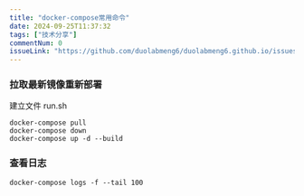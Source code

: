 ```yaml
---
title: "docker-compose常用命令"
date: 2024-09-25T11:37:32
tags: ["技术分享"]
commentNum: 0
issueLink: "https://github.com/duolabmeng6/duolabmeng6.github.io/issues/23"
---
```


### 拉取最新镜像重新部署

建立文件 run.sh

```
docker-compose pull
docker-compose down
docker-compose up -d --build
```

### 查看日志

```
docker-compose logs -f --tail 100

```